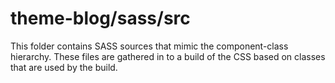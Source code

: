 # theme-blog/sass/src

This folder contains SASS sources that mimic the component-class hierarchy. These files
are gathered in to a build of the CSS based on classes that are used by the build.
